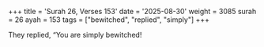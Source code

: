 +++
title = 'Surah 26, Verses 153'
date = '2025-08-30'
weight = 3085
surah = 26
ayah = 153
tags = ["bewitched", "replied", "simply"]
+++

They replied, “You are simply bewitched!